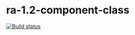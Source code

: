 # ra-1.2-component-class

[![Build status](https://ci.appveyor.com/api/projects/status/8pk4jcqjo10og8hj?svg=true)](https://ci.appveyor.com/project/Elena-diploma/ra-1-2-component)

